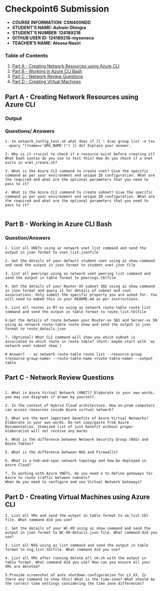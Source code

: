 # Checkpoint6 Submission

- **COURSE INFORMATION: CSN400NDD**
- **STUDENT’S NAME: Ashwin Dhingra**
- **STUDENT'S NUMBER: 124189218**
- **GITHUB USER ID: 124189218-myseneca**
- **TEACHER’S NAME: Atoosa Nasiri**

### Table of Contents

1. [Part A - Creating Network Resources using Azure CLI](&Part-A---Creating-Network-Resources-using-Azure-CLI)
2. [Part B - Working in Azure CLI Bash](#Part-B---Working-in-Azure-CLI-Bash)
3. [Part C - Network Review Questions](#Part-C---Network-Review-Questions)
4. [Part D - Creating Virtual Machines](#Part-D---Creating-Virtual-Machines)


## Part A - Creating Network Resources using Azure CLI

### Output 

### Questions/ Answers
```
1. In network_config_test.sh what does if [[ ! $(az group list -o tsv --query "[?name=='$RG_NAME']") ]] do? Explain your answer.

2. Why is it crucial to check if a resource exist before creating it? What bash syntax do you use to test this? How do you check if a vnet exits in vnet_create.sh?

3. What is the Azure CLI command to create vnet? Give the specific command as per your environment and unique ID configuration. What are the required and what are the optional parameters that you need to pass to it?

4. What is the Azure CLI command to create subnet? Give the specific command as per your environment and unique ID configuration. What are the required and what are the optional parameters that you need to pass to it?


```


## Part B - Working in Azure CLI Bash

### Question/Answers
```
1. List all VNETs using az network vnet list command and send the output in json format to vnet_list.jsonfile

2. Get the details of your default student vnet using az show command and send the output in json format to student_vnet.json file

3. List all peerings using az network vnet peering list command and send the output in table format to peerings.tblfile

4. Get the details of your Router-XX subnet SN1 using az show command in json format and query it for details of subnet and rout associations. Only submit the specific property you are asked for. You will need to embed this in your README.md as per instructions.

5. List all routes in RT-xx using az network route-table route list command and send the output in table format to route_list.tblfile

6.Get the details of route between your Router-xx SN1 and Server-xx SN using az network route-table route show and send the output in json format to route_details.json

7. (Optional) What CLI command will show you which subnet is associated to which route in route table? (Hint: maybe start with 'az network vnet subnet show`)

# Answer7 -- az network route-table route list --resource-group <resource-group-name> --route-table-name <route-table-name> --output table

```

## Part C - Network Review Questions

```

1. What is Azure Virtual Network (VNET)? Elaborate in your own words, you may use diagrams if drawn by yourself.

2. In the context of Hybrid Cloud architecture. How on-prem computers can access resources inside Azure virtual network?

3. What are the most important benefits of Azure Virtual Networks? Elaborate in your own words. Do not copy/paste from Azure Documentation. Itemized list of just benefit without proper elaboration will not receive any marks

4. What is the difference between Network Security Group (NSG) and Route-Tables?

5. What is the difference between NSG and Firewalls?

6. What is a hob-and-spoc network topology and how be deployed in Azure Cloud?

7. In working with Azure VNETs, do you need o to define gateways for Azure to route traffic between subnets?
When do you need to configure and use Virtual Network Gateways?

```

## Part D - Creating Virtual Machines using Azure CLI

```
1. List all VMs and send the output in table format to vm_list.tbl file. What command did you use?

2. Get the details of your WC-99 using az show command and send the output in json format to WC-99-details.json file. What command did you use?

3. List all NSG using az list command and send the output in table format to nsg_list.tblfile. What command did you use?

4. List all VMs after running delete_all_vm.sh with the output in table format. What command did you use? How can you ensure all your VMs are deleted?

5.Provide screenshot of auto shutdown configuration for LS_XX. Is there any command to show this? What is the time-zone? What should be the correct time settings considering the time zone differences?

```